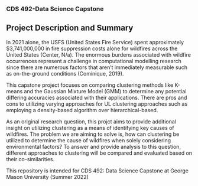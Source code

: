 ### CDS 492-Data Science Capstone

## Project Description and Summary 

In 2021 alone, the USFS (United States Fire Service) spent approximately $3,741,000,000 in fire suppression costs alone for wildfires across the United States (Center, N/a). The enormous burdens associated with wildfire occurrences represent a challenge in computational modelling research since there are numerous factors that aren’t immediately measurable such as on-the-ground conditions (Cominique, 2019). 

This capstone project focuses on comparing clustering methods like K-means and the Gaussian Mixture Model (GMM) to determine any potential differing accuracies associated with their applications. There are pros and cons to utilizing varying approaches for UL clustering approaches such as employing a density-based algorithm over hierarchical-based. 

As an original research question, this projct aims to provide additional insight on utilizing clustering as a means of identifying key causes of wildfires. The problem we are aiming to solve is, how can clustering be utilized to determine the cause of wildfires when solely considering environmental factors? To answer and provide analysis to this question, different approaches to clustering will be compared and evaluated based on their co-similarities.

This repository is intended for CDS 492: Data Science Capstone at George Mason University (Summer 2022)
